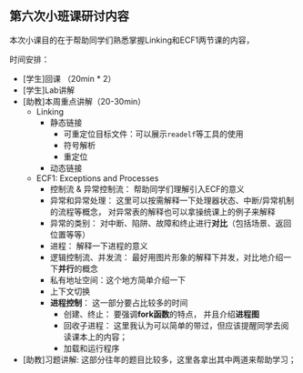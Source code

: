 ## 第六次小班课研讨内容



本次小课目的在于帮助同学们熟悉掌握Linking和ECF1两节课的内容，

时间安排：
* [学生]回课 （20min * 2）
* [学生]Lab讲解
* [助教]本周重点讲解（20-30min）
  * Linking
      * 静态链接
          * 可重定位目标文件：可以展示`readelf`等工具的使用
          * 符号解析
          * 重定位
      * 动态链接
  * ECF1: Exceptions and Processes
      * 控制流  & 异常控制流： 帮助同学们理解引入ECF的意义
      * 异常和异常处理： 这里可以按需解释一下处理器状态、中断/异常机制的流程等概念， 对异常表的解释也可以拿操统课上的例子来解释
      * 异常的类别： 对中断、陷阱、故障和终止进行**对比**（包括场景、返回位置等等）
      * 进程： 解释一下进程的意义
      * 逻辑控制流、并发流： 最好用图片形象的解释下并发，对比地介绍一下**并行**的概念
      * 私有地址空间：这个地方简单介绍一下
      * 上下文切换
      * **进程控制**： 这一部分要占比较多的时间
          * 创建、终止： 要强调**fork函数**的特点， 并且介绍**进程图**
          * 回收子进程： 这里我认为可以简单的带过，但应该提醒同学去阅读课本上的内容；
          * 加载和运行程序
* [助教]习题讲解: 这部分往年的题目比较多，这里各拿出其中两道来帮助学习；


